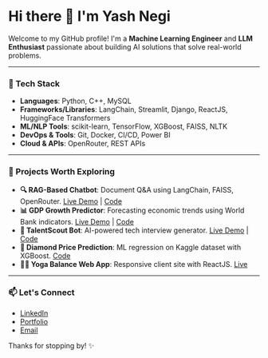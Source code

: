 # Hi there 👋 I'm Yash Negi

Welcome to my GitHub profile!
I'm a **Machine Learning Engineer** and **LLM Enthusiast** passionate about building AI solutions that solve real-world problems.

---

### 🚀 Tech Stack
- **Languages**: Python, C++, MySQL
- **Frameworks/Libraries**: LangChain, Streamlit, Django, ReactJS, HuggingFace Transformers
- **ML/NLP Tools**: scikit-learn, TensorFlow, XGBoost, FAISS, NLTK
- **DevOps & Tools**: Git, Docker, CI/CD, Power BI
- **Cloud & APIs**: OpenRouter, REST APIs

---

### 🧠 Projects Worth Exploring

- **🔍 RAG-Based Chatbot**: Document Q&A using LangChain, FAISS, OpenRouter. [Live Demo](https://ragchatbot.streamlit.app) | [Code](https://github.com/yashnegi11/rag-chatbot)
- **📊 GDP Growth Predictor**: Forecasting economic trends using World Bank indicators. [Live Demo](https://gdp-growth-prediction-6krnqus8qvujykbiebatrj.streamlit.app) | [Code](https://github.com/yashnegi11/GDP-growth-prediction)
- **🤖 TalentScout Bot**: AI-powered tech interview generator. [Live Demo](https://talentscout-chat.streamlit.app) | [Code](https://github.com/yashnegi11/talentscout_chatbot)
- **💎 Diamond Price Prediction**: ML regression on Kaggle dataset with XGBoost. [Code](https://github.com/yashnegi11/diamond-price-predictor)
- **🧘‍♀️ Yoga Balance Web App**: Responsive client site with ReactJS. [Live](https://yoga-balance.vercel.app)

---

### 📫 Let's Connect
- [LinkedIn](https://www.linkedin.com/in/yashnegi69)
- [Portfolio](https://yashnegi11.github.io/yashnegi-portfolio/)
- [Email](mailto:yashnegiuk02@gmail.com)

Thanks for stopping by! ✨
